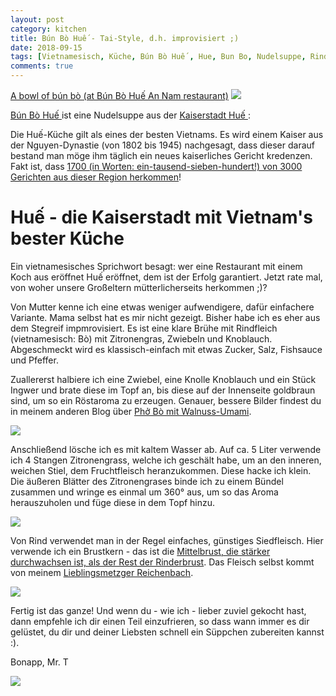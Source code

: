 ```yaml
---
layout: post
category: kitchen
title: Bún Bò Huế - Tai-Style, d.h. improvisiert ;)
date: 2018-09-15
tags: [Vietnamesisch, Küche, Bún Bò Huế , Hue, Bun Bo, Nudelsuppe, Rindfleisch, Zitronengras]
comments: true
---
```

[A bowl of bún bò (at Bún Bò Huế An Nam restaurant)](https://en.wikipedia.org/wiki/Bún_bò_Huế#/media/File:Bunbo.jpg)
<img class="image fit" src="{{site.baseurl}}/images/2018-09-15-Bún-Bò-Huế/2018-09-15-Bún-Bò-Huế-An-Nam-restaurant.jpg">

[Bún Bò Huế ](https://en.wikipedia.org/wiki/Bún_bò_Huế) ist eine Nudelsuppe aus der [Kaiserstadt Huế ](https://de.wikipedia.org/wiki/Huế):

Die Huế-Küche gilt als eines der besten Vietnams. Es wird einem Kaiser aus der Nguyen-Dynastie (von 1802 bis 1945) nachgesagt, dass dieser darauf bestand man möge ihm täglich ein neues kaiserliches Gericht kredenzen. Fakt ist, dass [1700 (in Worten: ein-tausend-sieben-hundert!) von 3000 Gerichten aus dieser Region herkommen](http://factsanddetails.com/southeast-asia/Vietnam/sub5_9j/entry-3560.html)!

# Huế  - die Kaiserstadt mit Vietnam's bester Küche
Ein vietnamesisches Sprichwort besagt: wer eine Restaurant mit einem Koch aus eröffnet Huế  eröffnet, dem ist der Erfolg garantiert. Jetzt rate mal, von woher unsere Großeltern mütterlicherseits herkommen ;)?

Von Mutter kenne ich eine etwas weniger aufwendigere, dafür einfachere Variante. Mama selbst hat es mir nicht gezeigt. Bisher habe ich es eher aus dem Stegreif impmrovisiert. Es ist eine klare Brühe mit Rindfleich (vietnamesisch: Bò) mit Zitronengras, Zwiebeln und Knoblauch. Abgeschmeckt wird es klassisch-einfach mit etwas Zucker, Salz, Fishsauce und Pfeffer.

Zuallererst halbiere ich eine Zwiebel, eine Knolle Knoblauch und ein Stück Ingwer und brate diese im Topf an, bis diese auf der Innenseite goldbraun sind, um so ein Röstaroma zu erzeugen. Genauer, bessere Bilder findest du in meinem anderen Blog über [Phở Bò mit Walnuss-Umami]({{site.baseurl}}/kitchen/2018/01/21/Phở-Bò-mit-Walnuss-Umami.html).

<img class="image fit" src="{{site.baseurl}}/images/2018-09-15-Bún-Bò-Huế/2018-09-15-Bún-Bò-Huế-0.jpg">

Anschließend lösche ich es mit kaltem Wasser ab. Auf ca. 5 Liter verwende ich 4 Stangen Zitronengrass, welche ich geschält habe, um an den inneren, weichen Stiel, dem Fruchtfleisch heranzukommen. Diese hacke ich klein. Die äußeren Blätter des Zitronengrases binde ich zu einem Bündel zusammen und wringe es einmal um 360° aus, um so das Aroma herauszuholen und füge diese in dem Topf hinzu.

<img class="image fit" src="{{site.baseurl}}/images/2018-09-15-Bún-Bò-Huế/2018-09-15-Bún-Bò-Huế-1.jpg">

Von Rind verwendet man in der Regel einfaches, günstiges Siedfleisch. Hier verwende ich ein Brustkern - das ist die [Mittelbrust, die stärker durchwachsen ist, als der Rest der Rinderbrust](https://de.wikipedia.org/wiki/Rinderbrust). Das Fleisch selbst kommt von meinem [Lieblingsmetzger Reichenbach](https://www.metzgerei-reichenbach.de).

<img class="image fit" src="{{site.baseurl}}/images/2018-09-15-Bún-Bò-Huế/2018-09-15-Bún-Bò-Huế-2.jpg">

Fertig ist das ganze! Und wenn du - wie ich - lieber zuviel gekocht hast, dann empfehle ich dir einen Teil einzufrieren, so dass wann immer es dir gelüstet, du dir und deiner Liebsten schnell ein Süppchen zubereiten kannst :).

Bonapp, Mr. T

<img class="image fit" src="{{site.baseurl}}/images/2018-09-15-Bún-Bò-Huế/2018-09-15-Bún-Bò-Huế-3.jpg">